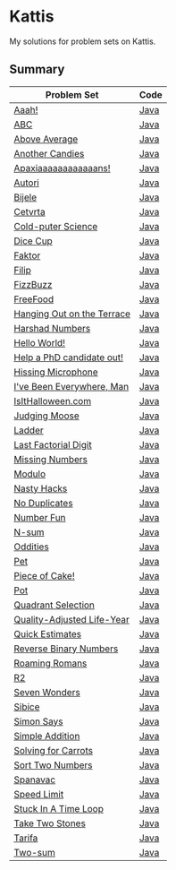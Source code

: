 # Kattis
My solutions for problem sets on Kattis.

## Summary
| Problem Set                                                                 | Code                                                                                                 |
|-----------------------------------------------------------------------------|------------------------------------------------------------------------------------------------------|
| [Aaah!](https://open.kattis.com/problems/aaah)                              | [Java](https://github.com/shumarb/competitive-programming/tree/main/kattis/java/Aaah.java)           |
| [ABC](https://open.kattis.com/problems/abc)                                 | [Java](https://github.com/shumarb/competitive-programming/tree/main/kattis/java/ABC.java)            |
| [Above Average](https://open.kattis.com/problems/aboveaverage)              | [Java](https://github.com/shumarb/competitive-programming/tree/main/kattis/java/AboveAverage.java)   |
| [Another Candies](https://open.kattis.com/problems/anothercandies)          | [Java](https://github.com/shumarb/competitive-programming/tree/main/kattis/java/Candies.java)        |
| [Apaxiaaaaaaaaaaaans!](https://open.kattis.com/problems/apaxiaaans)         | [Java](https://github.com/shumarb/competitive-programming/tree/main/kattis/java/Apaxians.java)       |
| [Autori](https://open.kattis.com/problems/autori)                           | [Java](https://github.com/shumarb/competitive-programming/tree/main/kattis/java/Autori.java)         |
| [Bijele](https://open.kattis.com/problems/bijele)                           | [Java](https://github.com/shumarb/competitive-programming/tree/main/kattis/java/Bijele.java)         |
| [Cetvrta](https://open.kattis.com/problems/cetvrta)                         | [Java](https://github.com/shumarb/competitive-programming/tree/main/kattis/java/Cetvrta.java)        |
| [Cold-puter Science](https://open.kattis.com/problems/cold)                 | [Java](https://github.com/shumarb/competitive-programming/tree/main/kattis/java/CS.java)             |
| [Dice Cup](https://open.kattis.com/problems/dicecup)                        | [Java](https://github.com/shumarb/competitive-programming/tree/main/kattis/java/Dice.java)           |
| [Faktor](https://open.kattis.com/problems/faktor)                           | [Java](https://github.com/shumarb/competitive-programming/tree/main/kattis/java/Faktor.java)         |
| [Filip](https://open.kattis.com/problems/filip)                             | [Java](https://github.com/shumarb/competitive-programming/tree/main/kattis/java/Filip.java)          |
| [FizzBuzz](https://open.kattis.com/problems/fizzbuzz)                       | [Java](https://github.com/shumarb/competitive-programming/tree/main/kattis/java/FizzBuzz.java)       |
| [FreeFood](https://open.kattis.com/problems/freefood)                       | [Java](https://github.com/shumarb/competitive-programming/tree/main/kattis/java/FreeFood.java)       |
| [Hanging Out on the Terrace](https://open.kattis.com/problems/hangingout)   | [Java](https://github.com/shumarb/competitive-programming/tree/main/kattis/java/HangingOut.java)     |
| [Harshad Numbers](https://open.kattis.com/problems/harshadnumbers)          | [Java](https://github.com/shumarb/competitive-programming/tree/main/kattis/java/Harshad.java)        |
| [Hello World!](https://open.kattis.com/problems/hello)                      | [Java](https://github.com/shumarb/competitive-programming/tree/main/kattis/java/HelloWorld.java)     |
| [Help a PhD candidate out!](https://open.kattis.com/problems/helpaphd)      | [Java](https://github.com/shumarb/competitive-programming/tree/main/kattis/java/HelpPhD.java)        |
| [Hissing Microphone](https://open.kattis.com/problems/hissingmicrophone)    | [Java](https://github.com/shumarb/competitive-programming/tree/main/kattis/java/Hiss.java)           |
| [I've Been Everywhere, Man](https://open.kattis.com/problems/everywhere)    | [Java](https://github.com/shumarb/competitive-programming/tree/main/kattis/java/Everywhere.java)     |
| [IsItHalloween.com](https://open.kattis.com/problems/isithalloween)         | [Java](https://github.com/shumarb/competitive-programming/tree/main/kattis/java/IsItHalloween.java)  |
| [Judging Moose](https://open.kattis.com/problems/judgingmoose)              | [Java](https://github.com/shumarb/competitive-programming/tree/main/kattis/java/JudgingMoose.java)   |
| [Ladder](https://open.kattis.com/problems/ladder)                           | [Java](https://github.com/shumarb/competitive-programming/tree/main/kattis/java/Ladder.java)         |
| [Last Factorial Digit](https://open.kattis.com/problems/lastfactorialdigit) | [Java](https://github.com/shumarb/competitive-programming/tree/main/kattis/java/LFD.java)            |
| [Missing Numbers](https://open.kattis.com/problems/missingnumbers)          | [Java](https://github.com/shumarb/competitive-programming/tree/main/kattis/java/MissingNumbers.java) |
| [Modulo](https://open.kattis.com/problems/modulo)                           | [Java](https://github.com/shumarb/competitive-programming/tree/main/kattis/java/Modulo.java)         |
| [Nasty Hacks](https://open.kattis.com/problems/nastyhacks)                  | [Java](https://github.com/shumarb/competitive-programming/tree/main/kattis/java/NastyHacks.java)     |
| [No Duplicates](https://open.kattis.com/problems/nodup)                     | [Java](https://github.com/shumarb/competitive-programming/tree/main/kattis/java/ND.java)             |
| [Number Fun](https://open.kattis.com/problems/numberfun)                    | [Java](https://github.com/shumarb/competitive-programming/tree/main/kattis/java/NumberFun.java)      |
| [N-sum](https://open.kattis.com/problems/nsum)                              | [Java](https://github.com/shumarb/competitive-programming/tree/main/kattis/java/NSum.java)           |
| [Oddities](https://open.kattis.com/problems/oddities)                       | [Java](https://github.com/shumarb/competitive-programming/tree/main/kattis/java/Oddities.java)       |
| [Pet](https://open.kattis.com/problems/pet)                                 | [Java](https://github.com/shumarb/competitive-programming/tree/main/kattis/java/Pet.java)            |
| [Piece of Cake!](https://open.kattis.com/problems/pieceofcake2)             | [Java](https://github.com/shumarb/competitive-programming/tree/main/kattis/java/Cake.java)           |
| [Pot](https://open.kattis.com/problems/pot)                                 | [Java](https://github.com/shumarb/competitive-programming/tree/main/kattis/java/Pot.java)            |
| [Quadrant Selection](https://open.kattis.com/problems/quadrant)             | [Java](https://github.com/shumarb/competitive-programming/tree/main/kattis/java/Quadrant.java)       |
| [Quality-Adjusted Life-Year](https://open.kattis.com/problems/qaly)         | [Java](https://github.com/shumarb/competitive-programming/tree/main/kattis/java/QALY.java)           |
| [Quick Estimates](https://open.kattis.com/problems/quickestimate)           | [Java](https://github.com/shumarb/competitive-programming/tree/main/kattis/java/Estimates.java)      |
| [Reverse Binary Numbers](https://open.kattis.com/problems/reversebinary)    | [Java](https://github.com/shumarb/competitive-programming/tree/main/kattis/java/Reverse.java)        |
| [Roaming Romans](https://open.kattis.com/problems/romans)                   | [Java](https://github.com/shumarb/competitive-programming/tree/main/kattis/java/Romans.java)         |
| [R2](https://open.kattis.com/problems/r2)                                   | [Java](https://github.com/shumarb/competitive-programming/tree/main/kattis/java/R2.java)             |
| [Seven Wonders](https://open.kattis.com/problems/sevenwonders)              | [Java](https://github.com/shumarb/competitive-programming/tree/main/kattis/java/SW.java)             |
| [Sibice](https://open.kattis.com/problems/sibice)                           | [Java](https://github.com/shumarb/competitive-programming/tree/main/kattis/java/Sibice.java)         |
| [Simon Says](https://open.kattis.com/problems/simonsays)                    | [Java](https://github.com/shumarb/competitive-programming/tree/main/kattis/java/SimonSays.java)      |
| [Simple Addition](https://open.kattis.com/problems/simpleaddition)          | [Java](https://github.com/shumarb/competitive-programming/tree/main/kattis/java/SimpleAddition.java) |
| [Solving for Carrots](https://open.kattis.com/problems/carrots)             | [Java](https://github.com/shumarb/competitive-programming/tree/main/kattis/java/HufflePuff.java)     |
| [Sort Two Numbers](https://open.kattis.com/problems/sorttwonumbers)         | [Java](https://github.com/shumarb/competitive-programming/tree/main/kattis/java/SortTwoNumbers.java) |
| [Spanavac](https://open.kattis.com/problems/spavanac)                       | [Java](https://github.com/shumarb/competitive-programming/tree/main/kattis/java/Spanavac.java)       |
| [Speed Limit](https://open.kattis.com/problems/speedlimit)                  | [Java](https://github.com/shumarb/competitive-programming/tree/main/kattis/java/SpeedLimit.java)     |
| [Stuck In A Time Loop](https://open.kattis.com/problems/timeloop)           | [Java](https://github.com/shumarb/competitive-programming/tree/main/kattis/java/Abracadabra.java)    |
| [Take Two Stones](https://open.kattis.com/problems/twostones)               | [Java](https://github.com/shumarb/competitive-programming/tree/main/kattis/java/TTS.java)            |
| [Tarifa](https://open.kattis.com/problems/tarifa)                           | [Java](https://github.com/shumarb/competitive-programming/tree/main/kattis/java/Tarifa.java)         |
| [Two-sum](https://open.kattis.com/problems/twosum)                          | [Java](https://github.com/shumarb/competitive-programming/tree/main/kattis/java/TwoSum.java)         |
